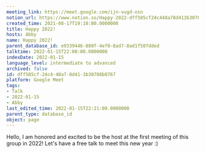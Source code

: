 ```yaml
---
meeting_link: https://meet.google.com/ijn-vugd-osn
notion_url: https://www.notion.so/Happy-2022-dff585cf24c448a78d413b30708b0767
created_time: 2021-08-17T19:10:00.0000000
title: Happy 2022!
hosts: Abby
name: Happy 2022!
parent_database_id: e9339446-880f-4ef0-8ad7-8ad1f507dded
talktime: 2022-01-15T22:00:00.0000000
indexDate: 2022-01-15
language_level: intermediate to advanced
archived: false
id: dff585cf-24c4-48a7-8d41-3b30708b0767
platform: Google Meet
tags:
- Talk
- 2022-01-15
- Abby
last_edited_time: 2022-01-15T22:21:00.0000000
parent_type: database_id
object: page
---
```


Hello, I am honored and excited to be the host at the first meeting of this group in 2022! Let's have a free talk to meet this new year :)






